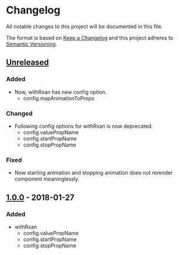 # Changelog
All notable changes to this project will be documented in this file.

The format is based on [Keep a Changelog](http://keepachangelog.com/en/1.0.0/)
and this project adheres to [Semantic Versioning](http://semver.org/spec/v2.0.0.html).

## [Unreleased]

### Added
- Now, withRxan has new config option.
    - config.mapAnimationToProps

### Changed
- Following config options for withRxan is now deprecated.
    - config.valuePropName
    - config.startPropName
    - config.stopPropName

### Fixed
- Now starting animation and stopping animation does not rerender component meaninglessly.

## [1.0.0] - 2018-01-27

### Added
- withRxan
    - config.valuePropName
    - config.startPropName
    - config.stopPropName

[Unreleased]: https://github.com/Ailrun/rxan-react
[1.0.0]: https://github.com/Ailrun/rxan-react/tree/v1.0.0
